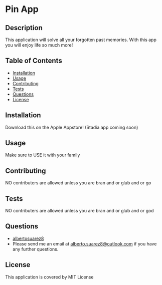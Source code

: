 # Pin App

## Description

This application will solve all your forgotten past memories. With this app you will enjoy life so much more!

## Table of Contents

- [Installation](#installation)
- [Usage](#usage)
- [Contributing](#contributing)
- [Tests](#tests)
- [Questions](#questions)
- [License](#license)


## Installation

Download this on the Apple Appstore! (Stadia app coming soon)

## Usage

Make sure to USE it with your family

## Contributing

NO contributers are allowed unless you are bran and or glub and or go

## Tests

NO contributers are allowed unless you are bran and or glub and or god

## Questions

- [albertosuarez8](https://github.com/albertosuarez8)
- Please send me an email at alberto.suarez8@outlook.com if you have any further questions.

## License 

This application is covered by MIT License